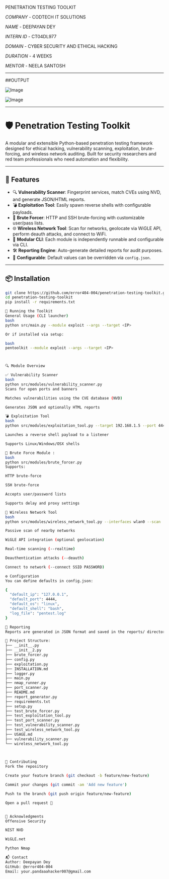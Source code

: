 PENETRATION TESTING TOOLKIT

*COMPANY* - CODTECH IT SOLUTIONS

*NAME* - DEEPAYAN DEY

*INTERN ID* - CT04DL977

*DOMAIN* - CYBER SECURITY AND ETHICAL HACKING

*DURATION* - 4 WEEKS

*MENTOR* - NEELA SANTOSH

---
##OUTPUT

![Image](https://github.com/user-attachments/assets/89ce4b50-4052-47da-9909-aff2771028b1)

![Image](https://github.com/user-attachments/assets/fd4cae53-7054-4745-a14e-5c98462f3642)

----

# 🛡️ Penetration Testing Toolkit

A modular and extensible Python-based penetration testing framework designed for ethical hacking, vulnerability scanning, exploitation, brute-forcing, and wireless network auditing. Built for security researchers and red team professionals who need automation and flexibility.

---

## 🚀 Features

- 🔍 **Vulnerability Scanner**: Fingerprint services, match CVEs using NVD, and generate JSON/HTML reports.
- 💣 **Exploitation Tool**: Easily spawn reverse shells with configurable payloads.
- 🔑 **Brute Forcer**: HTTP and SSH brute-forcing with customizable user/pass lists.
- 🌐 **Wireless Network Tool**: Scan for networks, geolocate via WiGLE API, perform deauth attacks, and connect to WiFi.
- 🧠 **Modular CLI**: Each module is independently runnable and configurable via CLI.
- 🛠️ **Reporting Engine**: Auto-generate detailed reports for audit purposes.
- 📄 **Configurable**: Default values can be overridden via `config.json`.

---

## 📦 Installation

```bash
git clone https://github.com/error404-004/penetration-testing-toolkit.git
cd penetration-testing-toolkit
pip install -r requirements.txt

🧪 Running the Toolkit
General Usage (CLI launcher)
bash
python src/main.py --module exploit --args --target <IP>

Or if installed via setup:

bash 
pentoolkit --module exploit --args --target <IP>



🔍 Module Overview

✅ Vulnerability Scanner
bash
python src/modules/vulnerability_scanner.py
Scans for open ports and banners

Matches vulnerabilities using the CVE database (NVD)

Generates JSON and optionally HTML reports

💣 Exploitation Tool
bash
python src/modules/exploitation_tool.py --target 192.168.1.5 --port 4444 --shell bash

Launches a reverse shell payload to a listener

Supports Linux/Windows/OSX shells

🔑 Brute Force Module :
bash
python src/modules/brute_forcer.py
Supports:

HTTP brute-force

SSH brute-force

Accepts user/password lists

Supports delay and proxy settings

📡 Wireless Network Tool
bash
python src/modules/wireless_network_tool.py --interfaces wlan0 --scan

Passive scan of nearby networks

WiGLE API integration (optional geolocation)

Real-time scanning (--realtime)

Deauthentication attacks (--deauth)

Connect to network (--connect SSID PASSWORD)

⚙️ Configuration
You can define defaults in config.json:

{
  "default_ip": "127.0.0.1",
  "default_port": 4444,
  "default_os": "linux",
  "default_shell": "bash",
  "log_file": "pentest.log"
}

📝 Reporting
Reports are generated in JSON format and saved in the reports/ directory. Optional Nmap results can be appended.

📁 Project Structure:
├── __init__.py                  
├── __init__2.py               
├── brute_forcer.py                
├── config.py                  
├── exploitation.py        
├── INSTALLATION.md                 
├── logger.py              
├── main.py                  
├── nmap_runner.py                  
├── port_scanner.py 
├── README.md              
├── report_generator.py       
├── requirements.txt              
├── setup.py             
├── test_brute_forcer.py        
├── test_exploitation_tool.py                
├── test_port_scanner.py               
├── test_vulnerability_scanner.py
├── test_wireless_network_tool.py              
├── USAGE.md               
├── vulnerability_scanner.py               
└── wireless_network_tool.py
                


🤝 Contributing
Fork the repository

Create your feature branch (git checkout -b feature/new-feature)

Commit your changes (git commit -am 'Add new feature')

Push to the branch (git push origin feature/new-feature)

Open a pull request 🚀


🙏 Acknowledgments
Offensive Security

NIST NVD

WiGLE.net

Python Nmap

📬 Contact
Author: Deepayan Dey
GitHub: @error404-004
Email: your.pandaaahacker007@gmail.com



